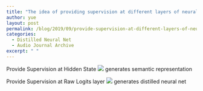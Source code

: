 ```yaml
---
title: "The idea of providing supervision at different layers of neural net"
author: yue
layout: post
permalink: /blog/2019/09/provide-supervision-at-different-layers-of-neural-net/
categories:
  - Distilled Neural Net
  - Audio Journal Archive
excerpt: " "
---
```


Provide Supervision at Hidden State <img src="https://latex.codecogs.com/gif.latex?\rightarrow" /> generates semantic representation

Provide Supervision at Raw Logits layer <img src="https://latex.codecogs.com/gif.latex?\rightarrow" /> generates distilled neural net



